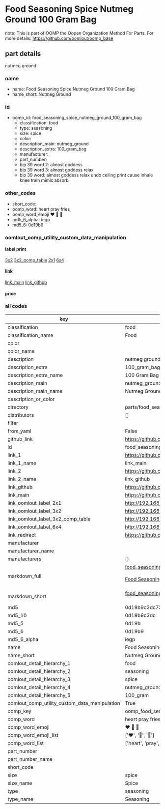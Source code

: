 # Food Seasoning Spice Nutmeg Ground 100 Gram Bag  

note: This is part of OOMP the Oopen Organization Method For Parts. For more details: https://github.com/oomlout/oomp_base

##  part details
  



nutmeg ground



### name
* name: Food Seasoning Spice Nutmeg Ground 100 Gram Bag
* name_short: Nutmeg Ground
### id
* oomp_id: food_seasoning_spice_nutmeg_ground_100_gram_bag
  * classification: food
  * type: seasoning
  * size: spice
  * color: 
  * description_main: nutmeg_ground
  * description_extra: 100_gram_bag
  * manufacturer: 
  * part_number: 
  * bip 39 word 2: almost goddess
  * bip 39 word 3: almost goddess relax
  * bip 39 word: almost goddess relax undo ceiling print cause inhale knee train mimic absorb

### other_codes
* short_code: 
* oomp_word: heart pray fries
* oomp_word_emoji :heart: :pray: :fries:
* md5_6_alpha: iegp
* md5_6: 0d19b9






### oomlout_oomp_utility_custom_data_manipulation
#### label print
[3x2](http://192.168.1.245:1112/?label=oomp%20iegp)
[3x2_oomp_table](http://192.168.1.108:1112/?label=oomp%20iegp)
[2x1](http://192.168.1.242:1112/?label=oomp%20iegp)
[6x4](http://192.168.1.55:1112/?label=oomp%20iegp)    

#### link

[link_main](https://github.com/oomlout/oomlout_oomp_version_1_messy/tree/main/parts/food_seasoning_spice_nutmeg_ground_100_gram_bag) [link_github](https://github.com/oomlout/oomlout_oomp_version_1_messy/tree/main/parts/food_seasoning_spice_nutmeg_ground_100_gram_bag)                             

#### price







### all codes 
| key | value |  
| --- | --- |  
| classification | food |  
| classification_name | Food |  
| color |  |  
| color_name |  |  
| description | nutmeg ground |  
| description_extra | 100_gram_bag |  
| description_extra_name | 100 Gram Bag |  
| description_main | nutmeg_ground |  
| description_main_name | Nutmeg Ground |  
| description_or_color |   |  
| directory | parts/food_seasoning_spice_nutmeg_ground_100_gram_bag |  
| distributors | [] |  
| filter |  |  
| from_yaml | False |  
| github_link | https://github.com/oomlout/oomlout_oomp_part_src/tree/main/parts/food_seasoning_spice_nutmeg_ground_100_gram_bag |  
| id | food_seasoning_spice_nutmeg_ground_100_gram_bag |  
| link_1 | https://github.com/oomlout/oomlout_oomp_version_1_messy/tree/main/parts/food_seasoning_spice_nutmeg_ground_100_gram_bag |  
| link_1_name | link_main |  
| link_2 | https://github.com/oomlout/oomlout_oomp_version_1_messy/tree/main/parts/food_seasoning_spice_nutmeg_ground_100_gram_bag |  
| link_2_name | link_github |  
| link_github | https://github.com/oomlout/oomlout_oomp_version_1_messy/tree/main/parts/food_seasoning_spice_nutmeg_ground_100_gram_bag |  
| link_main | https://github.com/oomlout/oomlout_oomp_version_1_messy/tree/main/parts/food_seasoning_spice_nutmeg_ground_100_gram_bag |  
| link_oomlout_label_2x1 | http://192.168.1.242:1112/?label=oomp%20iegp |  
| link_oomlout_label_3x2 | http://192.168.1.245:1112/?label=oomp%20iegp |  
| link_oomlout_label_3x2_oomp_table | http://192.168.1.108:1112/?label=oomp%20iegp |  
| link_oomlout_label_6x4 | http://192.168.1.55:1112/?label=oomp%20iegp |  
| link_redirect | https://github.com/oomlout/oomlout_oomp_version_1_messy/tree/main/parts/food_seasoning_spice_nutmeg_ground_100_gram_bag |  
| manufacturer |  |  
| manufacturer_name |  |  
| manufacturers | [] |  
| markdown_full | [food_seasoning_spice_nutmeg_ground_100_gram_bag](none)<br>[](none)<br>[Food Seasoning Spice Nutmeg Ground 100 Gram Bag](none)<br><br> |  
| markdown_short | [food_seasoning_spice_nutmeg_ground_100_gram_bag](none)<br><br> |  
| md5 | 0d19b9c3dc73a492ab127ecf6a190836 |  
| md5_10 | 0d19b9c3dc |  
| md5_5 | 0d19b |  
| md5_6 | 0d19b9 |  
| md5_6_alpha | iegp |  
| name | Food Seasoning Spice Nutmeg Ground 100 Gram Bag |  
| name_short | Nutmeg Ground |  
| oomlout_detail_hierarchy_1 | food |  
| oomlout_detail_hierarchy_2 | seasoning |  
| oomlout_detail_hierarchy_3 | spice |  
| oomlout_detail_hierarchy_4 | nutmeg_ground |  
| oomlout_detail_hierarchy_5 | 100_gram |  
| oomlout_oomp_utility_custom_data_manipulation | True |  
| oomp_key | oomp_food_seasoning_spice_nutmeg_ground_100_gram_bag |  
| oomp_word | heart pray fries |  
| oomp_word_emoji | :heart: :pray: :fries: |  
| oomp_word_emoji_list | [':heart:', ':pray:', ':fries:'] |  
| oomp_word_list | ['heart', 'pray', 'fries'] |  
| part_number |  |  
| part_number_name |  |  
| short_code |  |  
| size | spice |  
| size_name | Spice |  
| type | seasoning |  
| type_name | Seasoning |  
